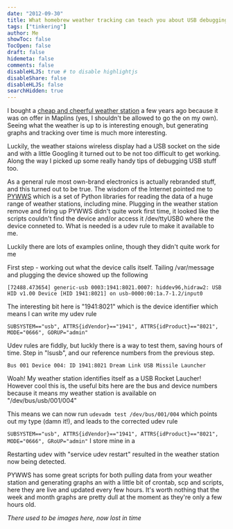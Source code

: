 ```yaml
---
date: "2012-09-30"
title: What homebrew weather tracking can teach you about USB debugging
tags: ["tinkering"]
author: Me
showToc: false
TocOpen: false
draft: false
hidemeta: false
comments: false
disableHLJS: true # to disable highlightjs
disableShare: false
disableHLJS: false
searchHidden: true
---
```

I bought a [cheap and cheerful weather station](http://www.maplin.co.uk/usb-wireless-weather-forecaster-223254) a few years ago because it was on offer in Maplins (yes, I shouldn't be allowed to go the on my own).  Seeing what the weather is up to is interesting enough, but generating graphs and tracking over time is much more interesting.

Luckily, the weather staions wireless display had a USB socket on the side and with a little Googling it turned out to be not too difficult to get working.  Along the way I picked up some really handy tips of debugging USB stuff too.

As a general rule most own-brand electronics is actually rebranded stuff, and this turned out to be true.  The wisdom of the Internet pointed me to [PYWWS](http://code.google.com/p/pywws/) which is a set of Python libraries for reading the data of a huge range of weather stations, including mine.  Plugging in the weather station remove and firing up PYWWS didn't quite work first time, it looked like the scripts couldn't find the device and/or access it /dev/ttyUSB0 where the device conneted to.  What is needed is a udev rule to make it available to me.  

Luckily there are lots of examples online, though they didn't quite work for me

First step - working out what the device calls itself.  Tailing /var/message and plugging the device showed up the following

``[72488.473654] generic-usb 0003:1941:8021.0007: hiddev96,hidraw2: USB HID v1.00 Device [HID 1941:8021] on usb-0000:00:1a.7-1.2/input0``

The interesting bit here is "1941:8021" which is the device identifier which means I can write my udev rule

``SUBSYSTEM=="usb", ATTRS{idVendor}=="1941", ATTRS{idProduct}=="8021", MODE="0666", GORUP="admin"``  

Udev rules are fiddly, but luckly there is a way to test them, saving hours of time.   Step in "lsusb", and our reference numbers from the previous step.

``Bus 001 Device 004: ID 1941:8021 Dream Link USB Missile Launcher``

Woah!  My weather station identifies itself as a USB Rocket Laucher! However cool this is, the useful bits here are the bus and device numbers because it means my weather station is available on "/dev/bus/usb/001/004"

This means we can now run ``udevadm test /dev/bus/001/004`` which points out my type (damn it!), and leads to the corrected udev rule

``SUBSYSTEM=="usb", ATTRS{idVendor}=="1941", ATTRS{idProduct}=="8021", MODE="0666", GRoUP="admin"``
I store mine in a 

Restarting udev with "service udev restart" resulted in the weather station now being detected.

PYWWS has some great scripts for both pulling data from your weather station and generating graphs an with a little bit of crontab, scp and scripts, here they are live and updated every few hours.  It's worth nothing that the week and month graphs are pretty dull at the moment as they're only a few hours old.


*There used to be images here, now lost in time*





